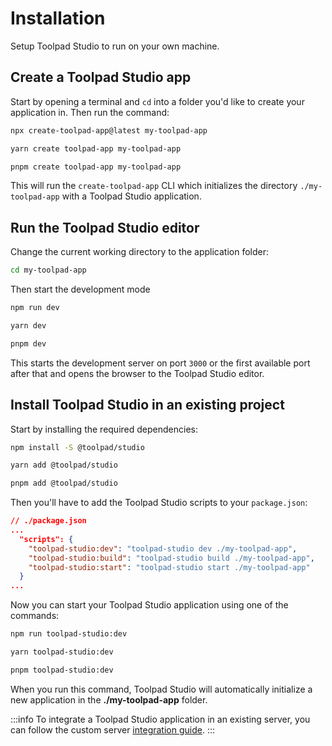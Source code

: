 # Installation

<p class="description">Setup Toolpad Studio to run on your own machine.</p>

## Create a Toolpad Studio app

Start by opening a terminal and `cd` into a folder you'd like to create your application in.
Then run the command:

<codeblock storageKey="package-manager">

```bash npm
npx create-toolpad-app@latest my-toolpad-app
```

```bash yarn
yarn create toolpad-app my-toolpad-app
```

```bash pnpm
pnpm create toolpad-app my-toolpad-app
```

</codeblock>

This will run the `create-toolpad-app` CLI which initializes the directory `./my-toolpad-app` with a Toolpad Studio application.

## Run the Toolpad Studio editor

Change the current working directory to the application folder:

```bash
cd my-toolpad-app
```

Then start the development mode

<codeblock storageKey="package-manager">

```bash npm
npm run dev
```

```bash yarn
yarn dev
```

```bash pnpm
pnpm dev
```

</codeblock>

This starts the development server on port `3000` or the first available port after that and opens the browser to the Toolpad Studio editor.

## Install Toolpad Studio in an existing project

Start by installing the required dependencies:

<codeblock storageKey="package-manager">

```bash npm
npm install -S @toolpad/studio
```

```bash yarn
yarn add @toolpad/studio
```

```bash pnpm
pnpm add @toolpad/studio
```

</codeblock>

Then you'll have to add the Toolpad Studio scripts to your `package.json`:

```json
// ./package.json
...
  "scripts": {
    "toolpad-studio:dev": "toolpad-studio dev ./my-toolpad-app",
    "toolpad-studio:build": "toolpad-studio build ./my-toolpad-app",
    "toolpad-studio:start": "toolpad-studio start ./my-toolpad-app"
  }
...
```

Now you can start your Toolpad Studio application using one of the commands:

<codeblock storageKey="package-manager">

```bash npm
npm run toolpad-studio:dev
```

```bash yarn
yarn toolpad-studio:dev
```

```bash pnpm
pnpm toolpad-studio:dev
```

</codeblock>

When you run this command, Toolpad Studio will automatically initialize a new application in the **./my-toolpad-app** folder.

:::info
To integrate a Toolpad Studio application in an existing server, you can follow the custom server [integration guide](/toolpad/studio/concepts/custom-server/).
:::
